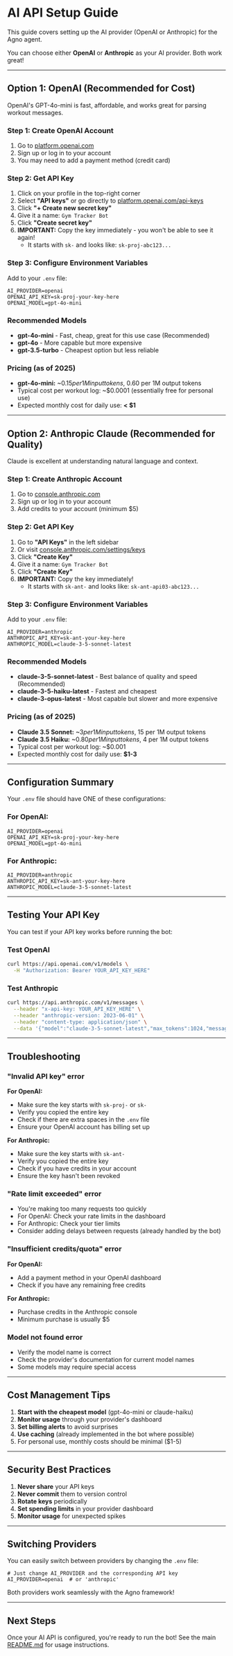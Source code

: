 # AI API Setup Guide

This guide covers setting up the AI provider (OpenAI or Anthropic) for the Agno agent.

You can choose either **OpenAI** or **Anthropic** as your AI provider. Both work great!

---

## Option 1: OpenAI (Recommended for Cost)

OpenAI's GPT-4o-mini is fast, affordable, and works great for parsing workout messages.

### Step 1: Create OpenAI Account

1. Go to [platform.openai.com](https://platform.openai.com/)
2. Sign up or log in to your account
3. You may need to add a payment method (credit card)

### Step 2: Get API Key

1. Click on your profile in the top-right corner
2. Select **"API keys"** or go directly to [platform.openai.com/api-keys](https://platform.openai.com/api-keys)
3. Click **"+ Create new secret key"**
4. Give it a name: `Gym Tracker Bot`
5. Click **"Create secret key"**
6. **IMPORTANT:** Copy the key immediately - you won't be able to see it again!
   - It starts with `sk-` and looks like: `sk-proj-abc123...`

### Step 3: Configure Environment Variables

Add to your `.env` file:

```env
AI_PROVIDER=openai
OPENAI_API_KEY=sk-proj-your-key-here
OPENAI_MODEL=gpt-4o-mini
```

### Recommended Models

- **gpt-4o-mini** - Fast, cheap, great for this use case (Recommended)
- **gpt-4o** - More capable but more expensive
- **gpt-3.5-turbo** - Cheapest option but less reliable

### Pricing (as of 2025)

- **gpt-4o-mini:** ~$0.15 per 1M input tokens, ~$0.60 per 1M output tokens
- Typical cost per workout log: ~$0.0001 (essentially free for personal use)
- Expected monthly cost for daily use: **< $1**

---

## Option 2: Anthropic Claude (Recommended for Quality)

Claude is excellent at understanding natural language and context.

### Step 1: Create Anthropic Account

1. Go to [console.anthropic.com](https://console.anthropic.com/)
2. Sign up or log in to your account
3. Add credits to your account (minimum $5)

### Step 2: Get API Key

1. Go to **"API Keys"** in the left sidebar
2. Or visit [console.anthropic.com/settings/keys](https://console.anthropic.com/settings/keys)
3. Click **"Create Key"**
4. Give it a name: `Gym Tracker Bot`
5. Click **"Create Key"**
6. **IMPORTANT:** Copy the key immediately!
   - It starts with `sk-ant-` and looks like: `sk-ant-api03-abc123...`

### Step 3: Configure Environment Variables

Add to your `.env` file:

```env
AI_PROVIDER=anthropic
ANTHROPIC_API_KEY=sk-ant-your-key-here
ANTHROPIC_MODEL=claude-3-5-sonnet-latest
```

### Recommended Models

- **claude-3-5-sonnet-latest** - Best balance of quality and speed (Recommended)
- **claude-3-5-haiku-latest** - Fastest and cheapest
- **claude-3-opus-latest** - Most capable but slower and more expensive

### Pricing (as of 2025)

- **Claude 3.5 Sonnet:** ~$3 per 1M input tokens, ~$15 per 1M output tokens
- **Claude 3.5 Haiku:** ~$0.80 per 1M input tokens, ~$4 per 1M output tokens
- Typical cost per workout log: ~$0.001
- Expected monthly cost for daily use: **$1-3**

---

## Configuration Summary

Your `.env` file should have ONE of these configurations:

### For OpenAI:
```env
AI_PROVIDER=openai
OPENAI_API_KEY=sk-proj-your-key-here
OPENAI_MODEL=gpt-4o-mini
```

### For Anthropic:
```env
AI_PROVIDER=anthropic
ANTHROPIC_API_KEY=sk-ant-your-key-here
ANTHROPIC_MODEL=claude-3-5-sonnet-latest
```

---

## Testing Your API Key

You can test if your API key works before running the bot:

### Test OpenAI
```bash
curl https://api.openai.com/v1/models \
  -H "Authorization: Bearer YOUR_API_KEY_HERE"
```

### Test Anthropic
```bash
curl https://api.anthropic.com/v1/messages \
  --header "x-api-key: YOUR_API_KEY_HERE" \
  --header "anthropic-version: 2023-06-01" \
  --header "content-type: application/json" \
  --data '{"model":"claude-3-5-sonnet-latest","max_tokens":1024,"messages":[{"role":"user","content":"Hello"}]}'
```

---

## Troubleshooting

### "Invalid API key" error

**For OpenAI:**
- Make sure the key starts with `sk-proj-` or `sk-`
- Verify you copied the entire key
- Check if there are extra spaces in the `.env` file
- Ensure your OpenAI account has billing set up

**For Anthropic:**
- Make sure the key starts with `sk-ant-`
- Verify you copied the entire key
- Check if you have credits in your account
- Ensure the key hasn't been revoked

### "Rate limit exceeded" error

- You're making too many requests too quickly
- For OpenAI: Check your rate limits in the dashboard
- For Anthropic: Check your tier limits
- Consider adding delays between requests (already handled by the bot)

### "Insufficient credits/quota" error

**For OpenAI:**
- Add a payment method in your OpenAI dashboard
- Check if you have any remaining free credits

**For Anthropic:**
- Purchase credits in the Anthropic console
- Minimum purchase is usually $5

### Model not found error

- Verify the model name is correct
- Check the provider's documentation for current model names
- Some models may require special access

---

## Cost Management Tips

1. **Start with the cheapest model** (gpt-4o-mini or claude-haiku)
2. **Monitor usage** through your provider's dashboard
3. **Set billing alerts** to avoid surprises
4. **Use caching** (already implemented in the bot where possible)
5. For personal use, monthly costs should be minimal ($1-5)

---

## Security Best Practices

1. **Never share** your API keys
2. **Never commit** them to version control
3. **Rotate keys** periodically
4. **Set spending limits** in your provider dashboard
5. **Monitor usage** for unexpected spikes

---

## Switching Providers

You can easily switch between providers by changing the `.env` file:

```env
# Just change AI_PROVIDER and the corresponding API key
AI_PROVIDER=openai  # or 'anthropic'
```

Both providers work seamlessly with the Agno framework!

---

## Next Steps

Once your AI API is configured, you're ready to run the bot! See the main [README.md](../README.md) for usage instructions.
